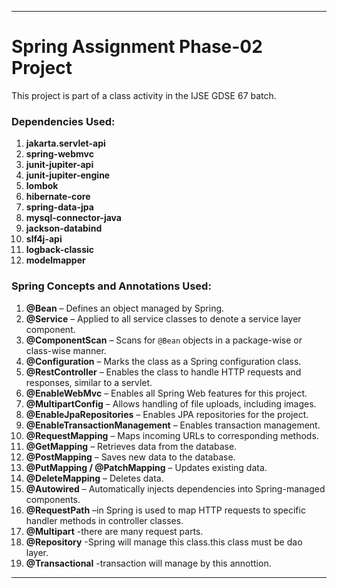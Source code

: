 

---

# Spring Assignment Phase-02 Project <br>

This project is part of a class activity in the IJSE GDSE 67 batch. <br>

### Dependencies Used:
1. **jakarta.servlet-api**
2. **spring-webmvc**
3. **junit-jupiter-api**
4. **junit-jupiter-engine**
5. **lombok**
6. **hibernate-core**
7. **spring-data-jpa**
8. **mysql-connector-java**
9. **jackson-databind**
10. **slf4j-api**
11. **logback-classic**
12. **modelmapper**

### Spring Concepts and Annotations Used:
1. **@Bean** – Defines an object managed by Spring.
2. **@Service** – Applied to all service classes to denote a service layer component.
3. **@ComponentScan** – Scans for `@Bean` objects in a package-wise or class-wise manner.
4. **@Configuration** – Marks the class as a Spring configuration class.
5. **@RestController** – Enables the class to handle HTTP requests and responses, similar to a servlet.
6. **@EnableWebMvc** – Enables all Spring Web features for this project.
7. **@MultipartConfig** – Allows handling of file uploads, including images.
8. **@EnableJpaRepositories** – Enables JPA repositories for the project.
9. **@EnableTransactionManagement** – Enables transaction management.
10. **@RequestMapping** – Maps incoming URLs to corresponding methods.
11. **@GetMapping** – Retrieves data from the database.
12. **@PostMapping** – Saves new data to the database.
13. **@PutMapping / @PatchMapping** – Updates existing data.
14. **@DeleteMapping** – Deletes data.
15. **@Autowired** – Automatically injects dependencies into Spring-managed components.
16. **@RequestPath** –in Spring is used to map HTTP requests to specific handler methods in controller classes.
17. **@Multipart** -there are many request parts.
18. **@Repository** -Spring will manage this class.this class must be dao layer.
19. **@Transactional** -transaction will manage by this annottion.

---


